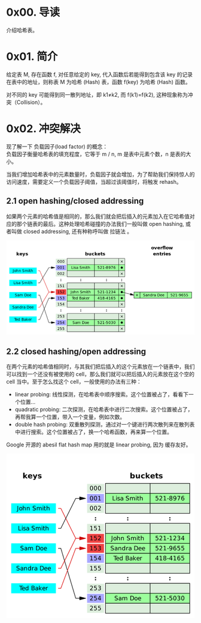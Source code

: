 # 0x00. 导读

介绍哈希表。

# 0x01. 简介

给定表 M, 存在函数 f, 对任意给定的 key, 代入函数后若能得到包含该 key 的记录在表中的地址，则称表 M 为哈希 (Hash) 表，函数 f(key) 为哈希 (Hash) 函数。

对不同的 key 可能得到同一散列地址，即 k1≠k2, 而 f(k1)=f(k2), 这种现象称为冲突（Collision）。

# 0x02. 冲突解决

现了解一下 负载因子(load factor) 的概念：  
负载因子衡量哈希表的填充程度，它等于 m / n, m 是表中元素个数，n 是表的大小。

当我们增加哈希表中的元素数量时，负载因子就会增加，为了帮助我们保持惊人的访问速度，需要定义一个负载因子阈值，当超过该阈值时，将触发 rehash。

## 2.1 open hashing/closed addressing

如果两个元素的哈希值是相同的，那么我们就会把后插入的元素加入在它哈希值对应的那个链表的最后。这种处理哈希碰撞的办法我们一般叫做 open hashing, 或者叫做 closed addressing, 还有种称呼叫做 拉链法 。

![Alt text](../../../pic/cpp/container/unorderd_map/open_hashing.png)

## 2.2 closed hashing/open addressing

在两个元素的哈希值相同时，与其我们把后插入的这个元素放在一个链表中，我们可以找到一个还没有被使用的 cell，那么我们就可以把后插入的元素放在这个空的 cell 当中。至于怎么找这个 cell，一般使用的办法有三种：

- linear probing: 线性探测，在哈希表中顺序搜索。这个位置被占了，看看下一个位置...
- quadratic probing: 二次探测，在哈希表中进行二次搜索。这个位置被占了，再帮我算一个位置，带入一个变量，例如次数。
- double hash probing: 双重散列探测，通过对一个键进行两次散列来在散列表中进行搜索。这个位置被占了，换一个哈希函数，再来算一个位置。

Google 开源的 abesil flat hash map 用的就是 linear probing, 因为 缓存友好。

![Alt text](../../../pic/cpp/container/unorderd_map/close_hashing.png)